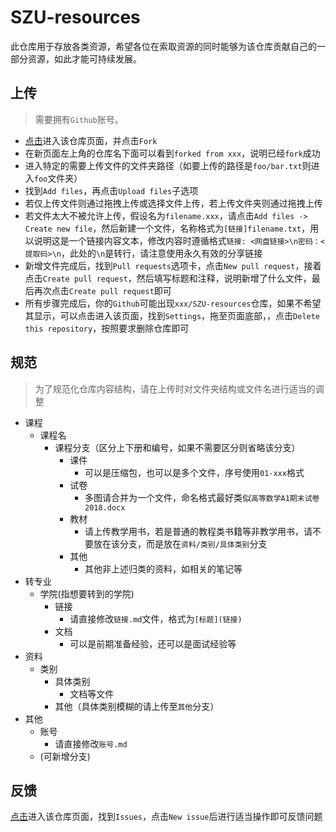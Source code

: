# SZU-resources

此仓库用于存放各类资源，希望各位在索取资源的同时能够为该仓库贡献自己的一部分资源，如此才能可持续发展。

## 上传

> 需要拥有`Github`账号。

- [点击](https://github.com/kalila-cc/SZU-resources)进入该仓库页面，并点击`Fork`
- 在新页面左上角的仓库名下面可以看到`forked from xxx`，说明已经`fork`成功
- 进入特定的需要上传文件的文件夹路径（如要上传的路径是`foo/bar.txt`则进入`foo`文件夹）
- 找到`Add files`，再点击`Upload files`子选项
- 若仅上传文件则通过拖拽上传或选择文件上传，若上传文件夹则通过拖拽上传
- 若文件太大不被允许上传，假设名为`filename.xxx`，请点击`Add files -> Create new file`，然后新建一个文件，名称格式为`[链接]filename.txt`，用以说明这是一个链接内容文本，修改内容时遵循格式`链接: <网盘链接>\n密码：<提取码>\n`，此处的`\n`是转行，请注意使用永久有效的分享链接
- 新增文件完成后，找到`Pull requests`选项卡，点击`New pull request`，接着点击`Create pull request`，然后填写标题和注释，说明新增了什么文件，最后再次点击`Create pull request`即可
- 所有步骤完成后，你的`Github`可能出现`xxx/SZU-resources`仓库，如果不希望其显示，可以点击进入该页面，找到`Settings`，拖至页面底部，，点击`Delete this repository`，按照要求删除仓库即可

## 规范

> 为了规范化仓库内容结构，请在上传时对文件夹结构或文件名进行适当的调整
- 课程
  - 课程名
    - 课程分支（区分上下册和编号，如果不需要区分则省略该分支）
      - 课件
        - 可以是压缩包，也可以是多个文件，序号使用`01-xxx`格式
      - 试卷
        - 多图请合并为一个文件，命名格式最好类似`高等数学A1期末试卷2018.docx`
      - 教材
        - 请上传教学用书，若是普通的教程类书籍等非教学用书，请不要放在该分支，而是放在`资料/类别/具体类别`分支
      - 其他
        - 其他非上述归类的资料，如相关的笔记等
- 转专业
  - 学院(指想要转到的学院)
    - 链接
      - 请直接修改`链接.md`文件，格式为`[标题](链接)`
    - 文档
      - 可以是前期准备经验，还可以是面试经验等
- 资料
  - 类别
    - 具体类别
      - 文档等文件
    - 其他（具体类别模糊的请上传至`其他`分支）
- 其他
  - 账号
    - 请直接修改`账号.md`
  - (可新增分支)

## 反馈

[点击](https://github.com/kalila-cc/SZU-resources)进入该仓库页面，找到`Issues`，点击`New issue`后进行适当操作即可反馈问题
